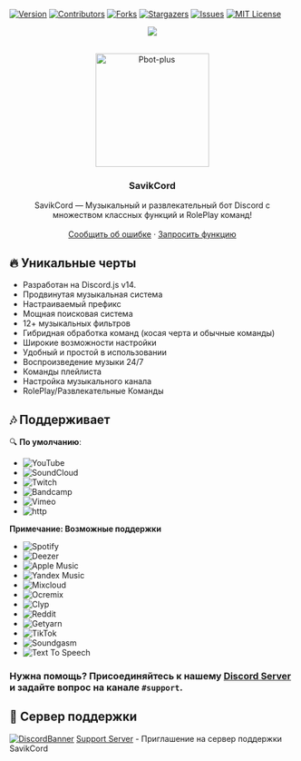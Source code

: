 
[![Version][version-shield]](version-url)
[![Contributors][contributors-shield]][contributors-url]
[![Forks][forks-shield]][forks-url]
[![Stargazers][stars-shield]][stars-url]
[![Issues][issues-shield]][issues-url]
[![MIT License][license-shield]][license-url]
<center><img src="https://capsule-render.vercel.app/api?type=waving&color=gradient&height=200&section=header&text=SAVIKСORD&fontSize=80&fontAlignY=35&animation=twinkling&fontColor=gradient" /></center>

<!-- PROJECT LOGO -->
<br />
<p align="center">
  <a href="https://github.com/INZEWORLD/savik">
    <img src="https://inzeworld.com/assets/img/savik.webp" alt="Pbot-plus" width="200" height="200">
  </a>

  <h3 align="center">SavikCord</h3>

  <p align="center">
    SavikCord — Музыкальный и развлекательный бот Discord 
с множеством классных функций и RolePlay команд!
    <br />
    <br />
    <a href="https://github.com/INZEWORLD/Savik/issues">Сообщить об ошибке</a>
    ·
    <a href="https://github.com/INZEWORLD/Savik/issues">Запросить функцию</a>
  </p>
</p>
<!-- ABOUT THE PROJECT -->


## 🔥 Уникальные черты

- Разработан на Discord.js v14.
- Продвинутая музыкальная система
- Настраиваемый префикс
- Мощная поисковая система
- 12+ музыкальных фильтров
- Гибридная обработка команд (косая черта и обычные команды)
- Широкие возможности настройки
- Удобный и простой в использовании
- Воспроизведение музыки 24/7
- Команды плейлиста
- Настройка музыкального канала
- RolePlay/Развлекательные Команды

## 🎶 Поддерживает 

🔍 **По умолчанию**:

- ![YouTube](https://img.shields.io/badge/YouTube-FF0000?style=plastic&logo=youtube&logoColor=white)
- ![SoundCloud](https://img.shields.io/badge/SoundCloud-FF3300?style=plastic&logo=soundcloud&logoColor=white)
- ![Twitch](https://img.shields.io/badge/Twitch-9146FF?style=plastic&logo=twitch&logoColor=white)
- ![Bandcamp](https://img.shields.io/badge/Bandcamp-629AA9?style=plastic&logo=bandcamp&logoColor=white)
- ![Vimeo](https://img.shields.io/badge/Vimeo-1AB7EA?style=plastic&logo=vimeo&logoColor=white)
- ![http](https://img.shields.io/badge/http-FFA500?style=plastic&logo=http&logoColor=white)


**Примечание: Возможные поддержки**

- ![Spotify](https://img.shields.io/badge/Spotify-1ED760?style=plastic&logo=spotify&logoColor=white) 
- ![Deezer](https://img.shields.io/badge/Deezer-FF0000?style=plastic&logo=deezer&logoColor=white) 
- ![Apple Music](https://img.shields.io/badge/Apple%20Music-000000?style=plastic&logo=apple-music&logoColor=white)
- ![Yandex Music](https://img.shields.io/badge/Yandex%20Music-FF0066?style=plastic&logo=yandex-music&logoColor=white) 
- ![Mixcloud](https://img.shields.io/badge/Mixcloud-51C4D3?style=plastic&logo=mixcloud&logoColor=white) 
- ![Ocremix](https://img.shields.io/badge/Ocremix-FF6600?style=plastic&logo=ocremix&logoColor=white) 
- ![Clyp](https://img.shields.io/badge/Clyp-6BB5A6?style=plastic&logo=clyp&logoColor=white)
- ![Reddit](https://img.shields.io/badge/Reddit-FF4500?style=plastic&logo=reddit&logoColor=white) 
- ![Getyarn](https://img.shields.io/badge/Getyarn-FF9000?style=plastic&logo=getyarn&logoColor=white) 
- ![TikTok](https://img.shields.io/badge/TikTok-FF2D55?style=plastic&logo=tiktok&logoColor=white) 
- ![Soundgasm](https://img.shields.io/badge/Soundgasm-F1672F?style=plastic&logo=soundgasm&logoColor=white) 
- ![Text To Speech](https://img.shields.io/badge/Text%20To%20Speech-3080ff?style=plastic&logo=google-translate&logoColor=white)


### **Нужна помощь?** Присоединяйтесь к нашему [Discord Server](https://discord.gg/xTmekE7Urz) и задайте вопрос на канале `#support`.


## 💌 Сервер поддержки

[![DiscordBanner](https://invidget.switchblade.xyz/xTmekE7Urz)](https://discord.gg/xTmekE7Urz)
[Support Server](https://discord.gg/xTmekE7Urz) - Приглашение на сервер поддержки SavikCord




[version-shield]: https://img.shields.io/github/package-json/v/INZEWORLD/Savik?style=for-the-badge
[contributors-shield]: https://img.shields.io/github/contributors/INZEWORLD/Savik.svg?style=for-the-badge
[contributors-url]: https://github.com/INZEWORLD/Savik/graphs/contributors
[forks-shield]: https://img.shields.io/github/forks/INZEWORLD/Savik.svg?style=for-the-badge
[forks-url]: https://github.com/INZEWORLD/Savik/network/members
[stars-shield]: https://img.shields.io/github/stars/INZEWORLD/Savik.svg?style=for-the-badge
[stars-url]: https://github.com/INZEWORLD/Savik/stargazers
[issues-shield]: https://img.shields.io/github/issues/INZEWORLD/Savik.svg?style=for-the-badge
[issues-url]: https://github.com/INZEWORLD/Savik/issues
[license-shield]: https://img.shields.io/github/license/INZEWORLD/Savik.svg?style=for-the-badge
[license-url]: https://github.com/INZEWORLD/Savik/blob/master/LICENSE

